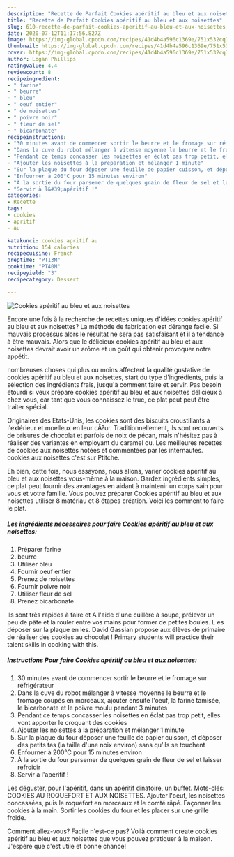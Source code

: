 ```yaml
---
description: "Recette de Parfait Cookies apéritif au bleu et aux noisettes"
title: "Recette de Parfait Cookies apéritif au bleu et aux noisettes"
slug: 610-recette-de-parfait-cookies-aperitif-au-bleu-et-aux-noisettes
date: 2020-07-12T11:17:56.827Z
image: https://img-global.cpcdn.com/recipes/41d4b4a596c1369e/751x532cq70/cookies-aperitif-au-bleu-et-aux-noisettes-photo-principale-de-la-recette.jpg
thumbnail: https://img-global.cpcdn.com/recipes/41d4b4a596c1369e/751x532cq70/cookies-aperitif-au-bleu-et-aux-noisettes-photo-principale-de-la-recette.jpg
cover: https://img-global.cpcdn.com/recipes/41d4b4a596c1369e/751x532cq70/cookies-aperitif-au-bleu-et-aux-noisettes-photo-principale-de-la-recette.jpg
author: Logan Phillips
ratingvalue: 4.4
reviewcount: 8
recipeingredient:
- " farine"
- " beurre"
- " bleu"
- " oeuf entier"
- " de noisettes"
- " poivre noir"
- " fleur de sel"
- " bicarbonate"
recipeinstructions:
- "30 minutes avant de commencer sortir le beurre et le fromage sur réfrigérateur"
- "Dans la cuve du robot mélanger à vitesse moyenne le beurre et le fromage coupés en morceaux, ajouter ensuite l&#39;oeuf, la farine tamisée, le bicarbonate et le poivre moulu pendant 3 minutes"
- "Pendant ce temps concasser les noisettes en éclat pas trop petit, elles vont apporter le croquant des cookies"
- "Ajouter les noisettes à la préparation et mélanger 1 minute"
- "Sur la plaque du four déposer une feuille de papier cuisson, et déposer des petits tas (la taille d&#39;une noix environ) sans qu&#39;ils se touchent"
- "Enfourner à 200°C pour 15 minutes environ"
- "À la sortie du four parsemer de quelques grain de fleur de sel et laisser refroidir"
- "Servir à l&#39;apéritif !"
categories:
- Recette
tags:
- cookies
- apritif
- au

katakunci: cookies apritif au 
nutrition: 154 calories
recipecuisine: French
preptime: "PT13M"
cooktime: "PT40M"
recipeyield: "3"
recipecategory: Dessert

---
```



![Cookies apéritif au bleu et aux noisettes](https://img-global.cpcdn.com/recipes/41d4b4a596c1369e/751x532cq70/cookies-aperitif-au-bleu-et-aux-noisettes-photo-principale-de-la-recette.jpg)

Encore une fois à la recherche de recettes uniques d'idées cookies apéritif au bleu et aux noisettes? La méthode de fabrication est dérange facile. Si mauvais processus alors le résultat ne sera pas satisfaisant et il a tendance à être mauvais. Alors que le délicieux cookies apéritif au bleu et aux noisettes devrait avoir un arôme et un goût qui obtenir provoquer notre appétit.

nombreuses choses qui plus ou moins affectent la qualité gustative de cookies apéritif au bleu et aux noisettes, start du type d'ingrédients, puis la sélection des ingrédients frais, jusqu'à comment faire et servir. Pas besoin étourdi si veux prépare cookies apéritif au bleu et aux noisettes délicieux à chez vous, car tant que vous connaissez le truc, ce plat peut peut être traiter spécial.

Originaires des Etats-Unis, les cookies sont des biscuits croustillants à l&#39;extérieur et moelleux en leur cÅ?ur. Traditionnellement, ils sont recouverts de brisures de chocolat et parfois de noix de pécan, mais n&#39;hésitez pas à réaliser des variantes en employant du caramel ou. Les meilleures recettes de cookies aux noisettes notées et commentées par les internautes. cookies aux noisettes c&#39;est sur Ptitche.


Eh bien, cette fois, nous essayons, nous allons, varier cookies apéritif au bleu et aux noisettes vous-même à la maison. Gardez ingrédients simples, ce plat peut fournir des avantages en aidant à maintenir un corps sain pour vous et votre famille. Vous pouvez préparer Cookies apéritif au bleu et aux noisettes utiliser 8 matériau et 8 étapes création. Voici les comment to faire le plat.

<!--inarticleads1-->

##### Les ingrédients nécessaires pour faire Cookies apéritif au bleu et aux noisettes:

1. Préparer  farine
1.   beurre
1. Utiliser  bleu
1. Fournir  oeuf entier
1. Prenez  de noisettes
1. Fournir  poivre noir
1. Utiliser  fleur de sel
1. Prenez  bicarbonate


Ils sont très rapides à faire et A l&#39;aide d&#39;une cuillère à soupe, prélever un peu de pâte et la rouler entre vos mains pour former de petites boules. L es déposer sur la plaque en les. David Gassian propose aux élèves de primaire de réaliser des cookies au chocolat ! Primary students will practice their talent skills in cooking with this. 

<!--inarticleads2-->

##### Instructions Pour faire Cookies apéritif au bleu et aux noisettes:

1. 30 minutes avant de commencer sortir le beurre et le fromage sur réfrigérateur
1. Dans la cuve du robot mélanger à vitesse moyenne le beurre et le fromage coupés en morceaux, ajouter ensuite l&#39;oeuf, la farine tamisée, le bicarbonate et le poivre moulu pendant 3 minutes
1. Pendant ce temps concasser les noisettes en éclat pas trop petit, elles vont apporter le croquant des cookies
1. Ajouter les noisettes à la préparation et mélanger 1 minute
1. Sur la plaque du four déposer une feuille de papier cuisson, et déposer des petits tas (la taille d&#39;une noix environ) sans qu&#39;ils se touchent
1. Enfourner à 200°C pour 15 minutes environ
1. À la sortie du four parsemer de quelques grain de fleur de sel et laisser refroidir
1. Servir à l&#39;apéritif !


Les déguster, pour l&#39;apéritif, dans un apéritif dînatoire, un buffet. Mots-clés: COOKIES AU ROQUEFORT ET AUX NOISETTES. Ajouter l&#39;oeuf, les noisettes concassées, puis le roquefort en morceaux et le comté râpé. Façonner les cookies à la main. Sortir les cookies du four et les placer sur une grille froide. 


Comment allez-vous? Facile n'est-ce pas? Voilà comment create cookies apéritif au bleu et aux noisettes que vous pouvez pratiquer à la maison. J'espère que c'est utile et bonne chance!
